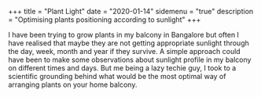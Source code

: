 +++
title = "Plant Light"
date = "2020-01-14"
sidemenu = "true"
description = "Optimising plants positioning according to sunlight"
+++

I have been trying to grow plants in my balcony in Bangalore but often I have realised that maybe they are not getting appropriate sunlight through the day, week, month and year if they survive. A simple approach could have been to make some observations about sunlight profile in my balcony on different times and days. But me being a lazy techie guy, I took to a scientific grounding behind what would be the most optimal way of arranging plants on your home balcony. 

